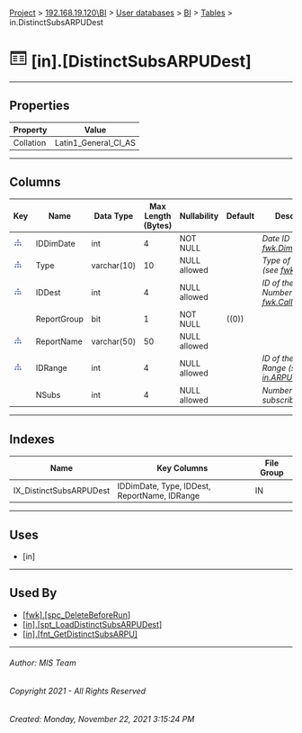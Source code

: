 #### 

[Project](../../../../index.md) > [192.168.19.120\\BI](../../../index.md) > [User databases](../../index.md) > [BI](../index.md) > [Tables](Tables.md) > in.DistinctSubsARPUDest

# ![Tables](../../../../Images/Table32.png) [in].[DistinctSubsARPUDest]

---

## <a name="#properties"></a>Properties

| Property | Value |
|---|---|
| Collation | Latin1_General_CI_AS |


---

## <a name="#columns"></a>Columns

| Key | Name | Data Type | Max Length (Bytes) | Nullability | Default | Description |
|---|---|---|---|---|---|---|
| [![Indexes IX_DistinctSubsARPUDest](../../../../Images/Index.png)](#indexes) | IDDimDate | int | 4 | NOT NULL |  | _Date ID (see [fwk.DimDate](DimDate.md))_ |
| [![Indexes IX_DistinctSubsARPUDest](../../../../Images/Index.png)](#indexes) | Type | varchar(10) | 10 | NULL allowed |  | _Type of the CDR (see [fwk.CallType](CallType.md))_ |
| [![Indexes IX_DistinctSubsARPUDest](../../../../Images/Index.png)](#indexes) | IDDest | int | 4 | NULL allowed |  | _ID of the Called Number (see [fwk.CallsOrigDest](CallsOrigDest.md))_ |
|  | ReportGroup | bit | 1 | NOT NULL | ((0)) |  |
| [![Indexes IX_DistinctSubsARPUDest](../../../../Images/Index.png)](#indexes) | ReportName | varchar(50) | 50 | NULL allowed |  |  |
| [![Indexes IX_DistinctSubsARPUDest](../../../../Images/Index.png)](#indexes) | IDRange | int | 4 | NULL allowed |  | _ID of the ARPU Range (see [in.ARPURanges](ARPURanges.md))_ |
|  | NSubs | int | 4 | NULL allowed |  | _Number of subscribers_ |


---

## <a name="#indexes"></a>Indexes

| Name | Key Columns | File Group |
|---|---|---|
| IX_DistinctSubsARPUDest | IDDimDate, Type, IDDest, ReportName, IDRange | IN |


---

## <a name="#uses"></a>Uses

* [in]


---

## <a name="#usedby"></a>Used By

* [[fwk].[spc_DeleteBeforeRun]](../Programmability/Stored_Procedures/spc_DeleteBeforeRun.md)
* [[in].[spt_LoadDistinctSubsARPUDest]](../Programmability/Stored_Procedures/spt_LoadDistinctSubsARPUDest.md)
* [[in].[fnt_GetDistinctSubsARPU]](../Programmability/Functions/Scalar-valued_Functions/fnt_GetDistinctSubsARPU.md)


---

###### Author:  MIS Team

###### Copyright 2021 - All Rights Reserved

###### Created: Monday, November 22, 2021 3:15:24 PM

